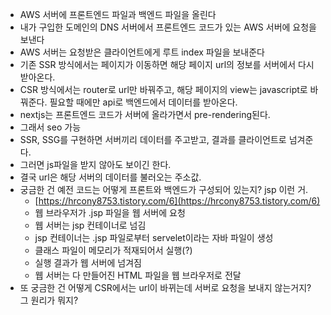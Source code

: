 - AWS 서버에 프론트엔드 파일과 백엔드 파일을 올린다
- 내가 구입한 도메인의 DNS 서버에서 프론트엔드 코드가 있는 AWS 서버에 요청을 보낸다
- AWS 서버는 요청받은 클라이언트에게 루트 index 파일을 보내준다
- 기존 SSR 방식에서는 페이지가 이동하면 해당 페이지 url의 정보를 서버에서 다시 받아온다.
- CSR 방식에서는 router로 url만 바꿔주고, 해당 페이지의 view는 javascript로 바꿔준다. 필요할 때에만 api로 백엔드에서 데이터를 받아온다.
- nextjs는 프론트엔드 코드가 서버에 올라가면서 pre-rendering된다.
- 그래서 seo 가능
- SSR, SSG를 구현하면 서버끼리 데이터를 주고받고, 결과를 클라이언트로 넘겨준다.
- 그러면 js파일을 받지 않아도 보이긴 한다.
- 결국 url은 해당 서버의 데이터를 불러오는 주소값.
- 궁금한 건 예전 코드는 어떻게 프론트와 백엔드가 구성되어 있는지? jsp 이런 거.
  - [https://hrcony8753.tistory.com/6](https://hrcony8753.tistory.com/6)
  - 웹 브라우저가 .jsp 파일을 웹 서버에 요청
  - 웹 서버는 jsp 컨테이너로 넘김
  - jsp 컨테이너는 .jsp 파일로부터 servelet이라는 자바 파일이 생성
  - 클래스 파일이 메모리가 적재되어서 실행(?)
  - 실행 결과가 웹 서버에 넘겨짐
  - 웹 서버는 다 만들어진 HTML 파일을 웹 브라우저로 전달
- 또 궁금한 건 어떻게 CSR에서는 url이 바뀌는데 서버로 요청을 보내지 않는거지? 그 원리가 뭐지?
